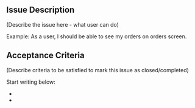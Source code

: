  ## Issue Description
(Describe the issue here - what user can do)

Example:
As a user, I should be able to see my orders on orders screen.

## Acceptance Criteria
(Describe criteria to be satisfied to mark this issue as closed/completed)

Start writing below:

- 
- 
